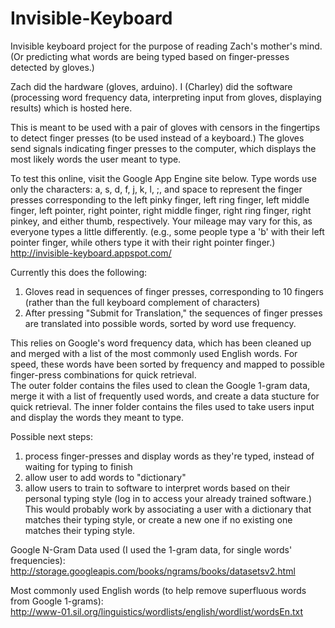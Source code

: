 Invisible-Keyboard
==================

Invisible keyboard project for the purpose of reading Zach's mother's mind.  (Or predicting what words are being typed based on finger-presses detected by gloves.)  

Zach did the hardware (gloves, arduino). I (Charley) did the software (processing word frequency data, interpreting input from gloves, displaying results) which is hosted here.

This is meant to be used with a pair of gloves with censors in the fingertips to detect finger presses (to be used instead of a keyboard.)  The gloves send signals indicating finger presses to the computer, which displays the most likely words the user meant to type.  

To test this online, visit the Google App Engine site below.  Type words use only the characters: a, s, d, f, j, k, l, ;, and space to represent the finger presses corresponding to the left pinky finger, left ring finger, left middle finger, left pointer, right pointer, right middle finger, right ring finger, right pinkey, and either thumb, respectively.  Your mileage may vary for this, as everyone types a little differently.  (e.g., some people type a 'b' with their left pointer finger, while others type it with their right pointer finger.) <br>
http://invisible-keyboard.appspot.com/

Currently this does the following:<br>
1) Gloves read in sequences of finger presses, corresponding to 10 fingers (rather than the full keyboard complement of characters)<br>
2) After pressing "Submit for Translation," the sequences of finger presses are translated into possible words, sorted by word use frequency.  

This relies on Google's word frequency data, which has been cleaned up and merged with a list of the most commonly used English words.  For speed, these words have been sorted by frequency and mapped to possible finger-press combinations for quick retrieval.  
The outer folder contains the files used to clean the Google 1-gram data, merge it with a list of frequently used words, and create a data stucture for quick retrieval.  The inner folder contains the files used to take users input and display the words they meant to type.  

Possible next steps:<br>
1) process finger-presses and display words as they're typed, instead of waiting for typing to finish<br>
2) allow user to add words to "dictionary"<br>
3) allow users to train to software to interpret words based on their personal typing style (log in to access your already trained software.)  This would probably work by associating a user with a dictionary that matches their typing style, or create a new one if no existing one matches their typing style.  

Google N-Gram Data used (I used the 1-gram data, for single words' frequencies):<br>
http://storage.googleapis.com/books/ngrams/books/datasetsv2.html

Most commonly used English words (to help remove superfluous words from Google 1-grams):<br>
http://www-01.sil.org/linguistics/wordlists/english/wordlist/wordsEn.txt
